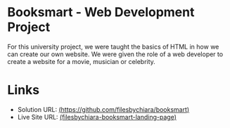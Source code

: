 # Booksmart - Web Development Project

For this university project, we were taught the basics of HTML in how we can create our own website. We were given the role of a web developer to create a website for a movie, musician or celebrity.

# Links

- Solution URL: [(https://github.com/filesbychiara/booksmart)](https://github.com/filesbychiara/booksmart)
- Live Site URL: [(filesbychiara-booksmart-landing-page)](https://filesbychiara-booksmart-project.netlify.app/)
